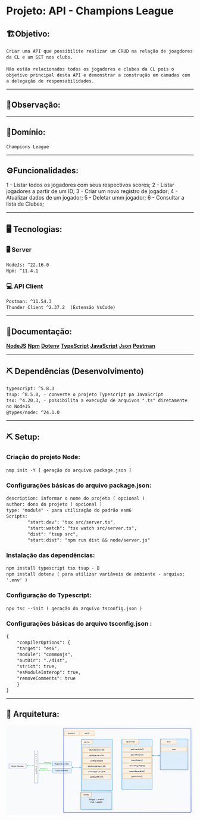 # Projeto: API - Champions League

## 🏗️Objetivo: 
    Criar uma API que possibilite realizar um CRUD na relação de joagdores da CL e um GET nos clubs.

    Não estão relacionados todos os jogadores e clubes da CL pois o objetivo principal desta API e demonstrar a construção em camadas com a delegação de responsabilidades.

***

##    📌Observação:
 
***
## 🧱Domínio: 
    Champions League
***

## ⚙️Funcionalidades: 
   1 - Listar todos os jogadores com seus respectivos scores;
   2 - Listar jogadores a partir de um ID;
   3 - Criar um novo registro de jogador;
   4 - Atualizar dados de um jogador;
   5 - Deletar umm jogador;
   6 - Consultar a lista de Clubes;
***
## 🖥️ Tecnologias:

### 🖥️ Server
    NodeJs: ^22.16.0
    Npm: ^11.4.1
    
### 💻 API Client
    Postman: ^11.54.3
    Thunder Client ^2.37.2  (Extensão VsCode)

***
## 📒Documentação:
[**NodeJS**](https://nodejs.org/en/)
[**Npm**](https://www.npmjs.com/)
[**Dotenv**](https://www.npmjs.com/package/dotenv)
[**TypeScript**](https://www.typescriptlang.org/)
[**JavaScript**](https://developer.mozilla.org/pt-BR/docs/Web/JavaScript)
[**Json**](https://www.json.org/json-en.html)
[**Postman**](https://www.postman.com)
***

## ⛏️ Dependências (Desenvolvimento)
    typescript: ^5.8.3
    tsup: ^8.5.0, - converte o projeto Typescript pa JavaScript 
    tsx: ^4.20.3, - possibilita a execução de arquivos ".ts" diretamente no NodeJS
    @types/node: ^24.1.0
***

## ⛏️ Setup:

### Criação do projeto Node:
    nmp init -Y [ geração do arquivo package.json ]

### Configurações básicas do arquivo package.json:
	description: informar o nome do projeto ( opcional )
	author: dono do projeto ( opcional )
	type: "module" - para utilização do padrão esm6
	Scripts:
	        "start:dev": "tsx src/server.ts",
            "start:watch": "tsx watch src/server.ts",
            "dist": "tsup src",
            "start:dist": "npm run dist && node/server.js"

### Instalação das dependências: 
    npm install typescript tsx tsup - D 
    npm install dotenv ( para utilizar variáveis de ambiente - arquivo: '.env' )

### Configuração do Typescript: 
    npx tsc --init ( geração do arquivo tsconfig.json )

### Configurações básicas do arquivo tsconfig.json :
    {
        "compilerOptions": {
        "target": "es6",
        "module": "commonjs",
        "outDir": "./dist",
        "strict": true,
        "esModuleInterop": true,
        "removeComments": true
        }
    }
***
## 🏢 Arquitetura:
			

![arquitetura do Projeto](/docs/assets/champions_league_architecture.png)
